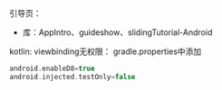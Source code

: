引导页：
- 库：AppIntro、guideshow、slidingTutorial-Android

kotlin:
viewbinding无权限：
gradle.properties中添加

```gradle
android.enableD8=true  
android.injected.testOnly=false
```
